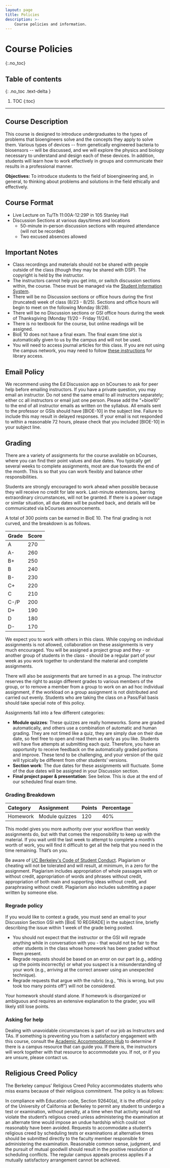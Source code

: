 ```yaml
---
layout: page
title: Policies
description: >-
    Course policies and information.
---
```


# Course Policies
{:.no_toc}

## Table of contents
{: .no_toc .text-delta }

1. TOC
{:toc}

---

## Course Description
This course is designed to introduce undergraduates to the types of problems that bioengineers solve and the concepts they apply to solve them. Various types of devices -- from genetically engineered bacteria to biosensors -- will be discussed, and we will explore the physics and biology necessary to understand and design each of these devices. In addition, students will learn how to work effectively in groups and communicate their results in a professional manner.

**Objectives:** To introduce students to the field of bioengineering and, in general, to thinking about problems and solutions in the field ethically and effectively.

## Course Format
- Live Lecture on Tu/Th 11:00A-12:29P in 105 Stanley Hall
- Discussion Sections at various days/times and locations
    - 50-minute in-person discussion sections with required attendance (will not be recorded)
    - Two excused absences allowed

## Important Notes
- Class recordings and materials should not be shared with people outside of the class (though
they may be shared with DSP). The copyright is held by the instructor.
- The instructors cannot help you get into, or switch discussion sections within, the course. These
must be managed via the [Student Information System](https://sis.berkeley.edu/help/enrollment-faq/switching-related-sections).
- There will be no Discussion sections or office hours during the first (truncated) week of class
(8/23 - 8/25). Sections and office hours will begin to meet on the following Monday (8/28).
- There will be no Discussion sections or GSI office hours during the week of Thanksgiving
(Monday 11/20 - Friday 11/24).
- There is no textbook for the course, but online readings will be assigned.
- BioE 10 does not have a final exam. The final exam time slot is automatically given to us by the
campus and will not be used.
- You will need to access journal articles for this class. If you are not using the campus network,
you may need to follow [these instructions](https://www.lib.berkeley.edu/help/connect-off-campus) for library access.


## Email Policy
We recommend using the Ed Discussion app on bCourses to ask for peer help before emailing instructors. If you have a private question, you may email an instructor. Do not send the same email to all instructors separately; either cc all instructors or email just one person. Please add the “+bioe10” to the end of all instructor emails as written on the syllabus. All emails sent to the professor or GSIs should have [BIOE-10] in the subject line. Failure to include this may result in delayed responses. If your email is not responded to within a reasonable 72 hours, please check that you included [BIOE-10] in your subject line.

## Grading
There are a variety of assignments for the course available on bCourses, where you can find their point values and due dates. You typically get several weeks to complete assignments, most are due towards the end of the month. This is so that you can work flexibly and balance other responsibilities.

Students are strongly encouraged to work ahead when possible because they will receive no credit for late work. Last-minute extensions, barring extraordinary circumstances, will not be granted. If there is a power outage or similar situation, all due dates will be pushed back, and details will be communicated via bCourses announcements.

A total of 300 points can be earned in BioE 10. The final grading is not curved, and the breakdown is
as follows.

| Grade | Score |
|:------|:------|
| A | 270 |
| A- | 260 |
| B+ | 250 |
| B | 240 |
| B- | 230 |
| C+ | 220 |
| C | 210 |
| C-/P | 200 |
| D+ | 190 |
| D | 180 |
| D- | 170 |

We expect you to work with others in this class. While copying on individual assignments is not allowed, collaboration on these assignments is very much encouraged. You will be assigned a project group and they - or another group of students in the class - should be a regular part of your week as you work together to understand the material and complete assignments.

There will also be assignments that are turned in as a group. The instructor reserves the right to assign different grades to various members of the group, or to remove a member from a group to work on an ad hoc individual assignment, if the workload on a group assignment is not distributed and carried out evenly. Students who are taking the class on a Pass/Fail basis should take special note of this policy.

Assignments fall into a few different categories:
- **Module quizzes**: These quizzes are really homeworks. Some are graded automatically, and others use a combination of automatic and human grading. They are not timed like a quiz, they are simply due on their due date, so feel free to open and read them as early as you like. Students will have five attempts at submitting each quiz. Therefore, you have an opportunity to receive feedback on the automatically graded portions and improve. These tend to be challenging, and your version of the quiz will typically be different from other students’ versions.
- **Section work**: The due dates for these assignments will fluctuate. Some of the due dates will be assigned in your Discussion section.
- **Final project paper & presentation**: See below. This is due at the end of our scheduled final exam time.

### Grading Breakdown
| Category | Assignment | Points | Percentage |
|:---------|:-----------|:-------|:-----------|
| Homework | Module quizzes | 120 | 40% |

This model gives you more authority over your workflow than weekly assignments do, but with that comes the responsibility to keep up with the material. If you wait until the last week to attempt to complete a month’s worth of work, you will find it difficult to get all the help that you need in the time remaining. That’s on you.

Be aware of [UC Berkeley's Code of Student Conduct](https://studentaffairs.berkeley.edu/student-affairs-policies/). Plagiarism or cheating will not be tolerated and will result, at minimum, in a zero for the assignment. Plagiarism includes appropriation of whole passages with or without credit, appropriation of words and phrases without credit, appropriation of both main and supporting ideas without credit, and paraphrasing without credit. Plagiarism also includes submitting a paper written by someone else.

### Regrade policy
If you would like to contest a grade, you must send an email to your Discussion Section GSI with [BioE 10 REGRADE] in the subject line, briefly describing the issue within 1 week of the grade being posted.

- You should not expect that the instructor or the GSI will regrade anything while in conversation with you - that would not be fair to the other students in the class whose homework has been graded without them present.
- Regrade requests should be based on an error on our part (e.g., adding up the points incorrectly) or what you suspect is a misunderstanding of your work (e.g., arriving at the correct answer using an unexpected technique).
- Regrade requests that argue with the rubric (e.g., “this is wrong, but you took too many points off”) will not be considered.

Your homework should stand alone. If homework is disorganized or ambiguous and requires an extensive explanation to the grader, you will likely still lose points.

### Asking for help
Dealing with unavoidable circumstances is part of our job as Instructors and TAs. If something is preventing you from a satisfactory engagement with this course, consult the [Academic Accommodations Hub](https://evcp.berkeley.edu/programs-resources/academic-accommodations-hub) to determine if there is a campus resource that can guide you. If there is, the instructors will work together with that resource to accommodate you. If not, or if you are unsure, please contact us.

## Religious Creed Policy
The Berkeley campus’ Religious Creed Policy accommodates students who miss exams because of their religious commitment. The policy is as follows:

In compliance with Education code, Section 92640(a), it is the official policy of the University of California at Berkeley to permit any student to undergo a test or examination, without penalty, at a time when that activity would not violate the student’s religious creed unless administering the examination at an alternate time would impose an undue hardship which could not reasonably have been avoided. Requests to accommodate a student’s religious creed by scheduling tests or examinations at alternative times should be submitted directly to the faculty member responsible for administering the examination. Reasonable common sense, judgment, and the pursuit of mutual goodwill should result in the positive resolution of scheduling conflicts. The regular campus appeals process applies if a mutually satisfactory arrangement cannot be achieved.
